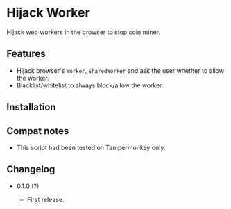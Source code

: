 Hijack Worker
=============

Hijack web workers in the browser to stop coin miner.

Features
--------

* Hijack browser's `Worker`, `SharedWorker` and ask the user whether to allow the worker.
* Blacklist/whitelist to always block/allow the worker.

Installation
------------



Compat notes
------------

* This script had been tested on Tampermonkey only.

Changelog
---------

* 0.1.0 (?)

	- First release.
